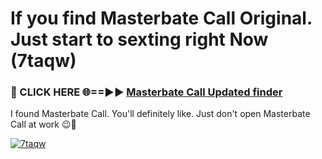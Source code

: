 # If you find Masterbate Call Original. Just start to sexting right Now (7taqw)

<h3>🔴 CLICK HERE 🌐==►► <a href="https://tinyurl.com/mtbk5fxa" rel="nofollow">Masterbate Call Updated finder</a></h3>

I found Masterbate Call. You'll definitely like. Just don't open Masterbate Call at work 😉💬

[![7taqw](https://i.imgur.com/Q8WKrnY.jpeg)](https://tinyurl.com/mtbk5fxa)

